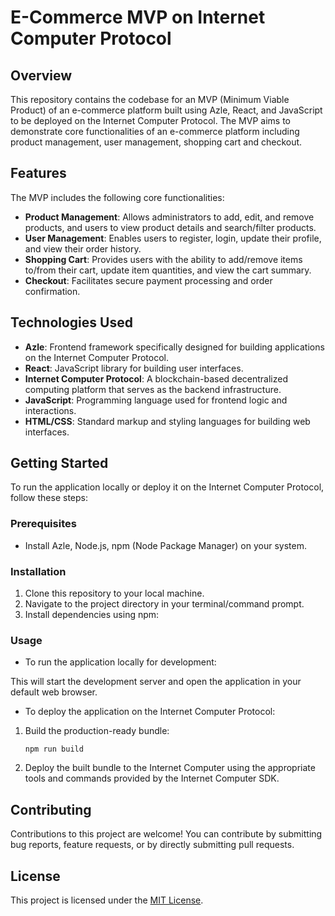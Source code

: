 # E-Commerce MVP on Internet Computer Protocol

## Overview
This repository contains the codebase for an MVP (Minimum Viable Product) of an e-commerce platform built using Azle, React, and JavaScript to be deployed on the Internet Computer Protocol. The MVP aims to demonstrate core functionalities of an e-commerce platform including product management, user management, shopping cart and checkout.

## Features
The MVP includes the following core functionalities:
- **Product Management**: Allows administrators to add, edit, and remove products, and users to view product details and search/filter products.
- **User Management**: Enables users to register, login, update their profile, and view their order history.
- **Shopping Cart**: Provides users with the ability to add/remove items to/from their cart, update item quantities, and view the cart summary.
- **Checkout**: Facilitates secure payment processing and order confirmation.

## Technologies Used
- **Azle**: Frontend framework specifically designed for building applications on the Internet Computer Protocol.
- **React**: JavaScript library for building user interfaces.
- **Internet Computer Protocol**: A blockchain-based decentralized computing platform that serves as the backend infrastructure.
- **JavaScript**: Programming language used for frontend logic and interactions.
- **HTML/CSS**: Standard markup and styling languages for building web interfaces.

## Getting Started
To run the application locally or deploy it on the Internet Computer Protocol, follow these steps:

### Prerequisites
- Install Azle, Node.js, npm (Node Package Manager) on your system.

### Installation
1. Clone this repository to your local machine.
2. Navigate to the project directory in your terminal/command prompt.
3. Install dependencies using npm:

### Usage
- To run the application locally for development:

This will start the development server and open the application in your default web browser.

- To deploy the application on the Internet Computer Protocol:
1. Build the production-ready bundle:
   ```
   npm run build
   ```
2. Deploy the built bundle to the Internet Computer using the appropriate tools and commands provided by the Internet Computer SDK.

## Contributing
Contributions to this project are welcome! You can contribute by submitting bug reports, feature requests, or by directly submitting pull requests.

## License
This project is licensed under the [MIT License](LICENSE).


